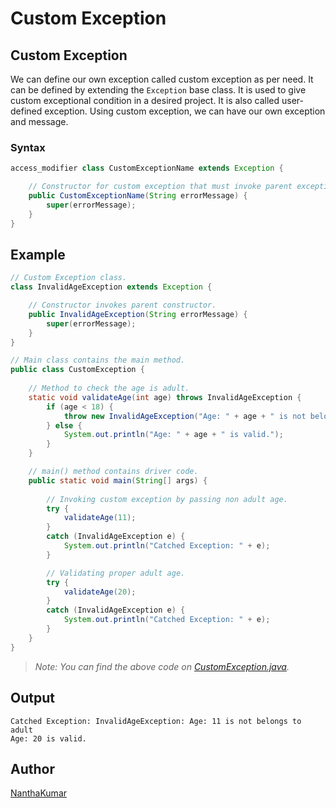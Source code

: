 # Custom Exception
  
  
## Custom Exception
We can define our own exception called custom exception as per need. It can be defined by
extending the `Exception` base class. It is used to give custom exceptional condition in a
desired project. It is also called user-defined exception. Using custom exception, we can
have our own exception and message. 
  
### Syntax
```java
access_modifier class CustomExceptionName extends Exception {

    // Constructor for custom exception that must invoke parent exception.
    public CustomExceptionName(String errorMessage) {
        super(errorMessage);
    }
}
```
  
  
## Example
```java
// Custom Exception class.
class InvalidAgeException extends Exception {

    // Constructor invokes parent constructor.
    public InvalidAgeException(String errorMessage) {
        super(errorMessage);
    }
}

// Main class contains the main method.
public class CustomException {
    
    // Method to check the age is adult.
    static void validateAge(int age) throws InvalidAgeException {
        if (age < 18) {
            throw new InvalidAgeException("Age: " + age + " is not belongs to adult");
        } else {
            System.out.println("Age: " + age + " is valid.");
        }
    }

    // main() method contains driver code.
    public static void main(String[] args) {
        
        // Invoking custom exception by passing non adult age.
        try {
            validateAge(11);
        }
        catch (InvalidAgeException e) {
            System.out.println("Catched Exception: " + e);
        }

        // Validating proper adult age.
        try {
            validateAge(20);
        }
        catch (InvalidAgeException e) {
            System.out.println("Catched Exception: " + e);
        }
    }
}
```
> *Note: You can find the above code on [CustomException.java](CustomException.java).*
  
  
## Output
```
Catched Exception: InvalidAgeException: Age: 11 is not belongs to adult
Age: 20 is valid.
```
  
  
## Author
[NanthaKumar](https://github.com/nknantha "NanthaKumar's Profile")
